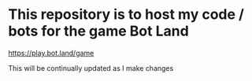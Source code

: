 # This repository is to host my code / bots for the game Bot Land 
https://play.bot.land/game

This will be continually updated as I make changes
